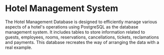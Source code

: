 # Hotel Management System
The Hotel Management Database is designed to efficiently manage various aspects of a hotel's operations using PostgreSQL as the database management system. It includes tables to store information related to guests, employees, rooms, reservations, cancellations, tickets, reclamations and payments. This database recreates the way of arranging the data with a real example.

